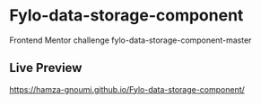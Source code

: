 # Fylo-data-storage-component

Frontend Mentor challenge fylo-data-storage-component-master

## Live Preview

https://hamza-gnoumi.github.io/Fylo-data-storage-component/
